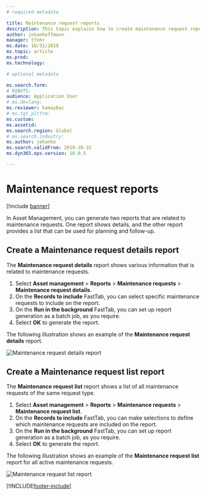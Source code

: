 ```yaml
---
# required metadata

title: Maintenance request reports
description: This topic explains how to create maintenance request reports in Asset Management.
author: johanhoffmann
manager: tfehr
ms.date: 10/31/2019
ms.topic: article
ms.prod: 
ms.technology: 

# optional metadata

ms.search.form: 
# ROBOTS: 
audience: Application User
# ms.devlang: 
ms.reviewer: kamaybac
# ms.tgt_pltfrm: 
ms.custom: 
ms.assetid: 
ms.search.region: Global
# ms.search.industry: 
ms.author: johanho
ms.search.validFrom: 2019-10-31
ms.dyn365.ops.version: 10.0.5

---
```


# Maintenance request reports

[!include [banner](../../includes/banner.md)]

 

In Asset Management, you can generate two reports that are related to maintenance requests. One report shows details, and the other report provides a list that can be used for planning and follow-up.

## Create a Maintenance request details report

The **Maintenance request details** report shows various information that is related to maintenance requests.

1. Select **Asset management** \> **Reports** \> **Maintenance requests** \> **Maintenance request details**.
2. On the **Records to include** FastTab, you can select specific maintenance requests to include on the report.
3. On the **Run in the background** FastTab, you can set up report generation as a batch job, as you require.
4. Select **OK** to generate the report.

The following illustration shows an example of the **Maintenance request details** report.

![Maintenance request details report](media/09-manage-maintenance-requests.png)

## Create a Maintenance request list report

The **Maintenance request list** report shows a list of all maintenance requests of the same request type.

1. Select **Asset management** \> **Reports** \> **Maintenance requests** \> **Maintenance request list**.
2. On the **Records to include** FastTab, you can make selections to define which maintenance requests are included on the report.
3. On the **Run in the background** FastTab, you can set up report generation as a batch job, as you require.
4. Select **OK** to generate the report.

The following illustration shows an example of the **Maintenance request list** report for all active maintenance requests.

![Maintenance request list report](media/10-manage-maintenance-requests.png)


[!INCLUDE[footer-include](../../../includes/footer-banner.md)]